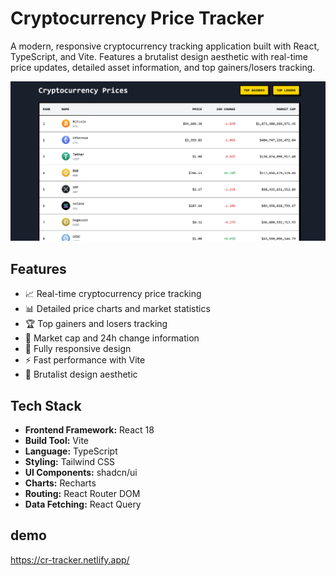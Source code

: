 # Cryptocurrency Price Tracker

A modern, responsive cryptocurrency tracking application built with React, TypeScript, and Vite. Features a brutalist design aesthetic with real-time price updates, detailed asset information, and top gainers/losers tracking.

![Cryptocurrency Price Tracker Screenshot](./public/image.png)

## Features

- 📈 Real-time cryptocurrency price tracking
- 📊 Detailed price charts and market statistics
- 🏆 Top gainers and losers tracking
- 💼 Market cap and 24h change information
- 📱 Fully responsive design
- ⚡ Fast performance with Vite
- 🎨 Brutalist design aesthetic

## Tech Stack

- **Frontend Framework:** React 18
- **Build Tool:** Vite
- **Language:** TypeScript
- **Styling:** Tailwind CSS
- **UI Components:** shadcn/ui
- **Charts:** Recharts
- **Routing:** React Router DOM
- **Data Fetching:** React Query

## demo
https://cr-tracker.netlify.app/
